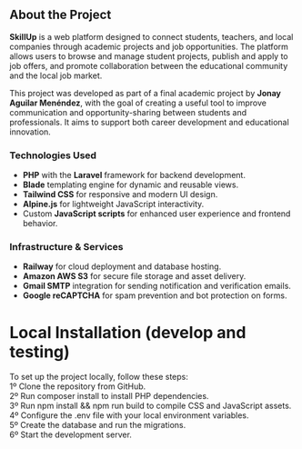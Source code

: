## About the Project

**SkillUp** is a web platform designed to connect students, teachers, and local companies through academic projects and job opportunities. The platform allows users to browse and manage student projects, publish and apply to job offers, and promote collaboration between the educational community and the local job market.

This project was developed as part of a final academic project by **Jonay Aguilar Menéndez**, with the goal of creating a useful tool to improve communication and opportunity-sharing between students and professionals. It aims to support both career development and educational innovation.

### Technologies Used

- **PHP** with the **Laravel** framework for backend development.  
- **Blade** templating engine for dynamic and reusable views.  
- **Tailwind CSS** for responsive and modern UI design.  
- **Alpine.js** for lightweight JavaScript interactivity.  
- Custom **JavaScript scripts** for enhanced user experience and frontend behavior.

### Infrastructure & Services

- **Railway** for cloud deployment and database hosting.  
- **Amazon AWS S3** for secure file storage and asset delivery.  
- **Gmail SMTP** integration for sending notification and verification emails.  
- **Google reCAPTCHA** for spam prevention and bot protection on forms.

# Local Installation (develop and testing)
To set up the project locally, follow these steps: <br>
  1º Clone the repository from GitHub. <br>
  2º Run composer install to install PHP dependencies. <br>
  3º Run npm install && npm run build to compile CSS and JavaScript assets. <br>
  4º Configure the .env file with your local environment variables. <br> 
  5º Create the database and run the migrations. <br>
  6º Start the development server.
